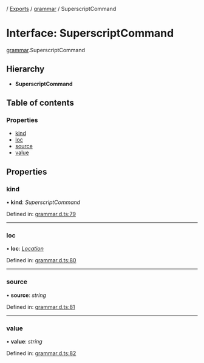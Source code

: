 [](../README.md) / [Exports](../modules.md) / [grammar](../modules/grammar.md) / SuperscriptCommand

# Interface: SuperscriptCommand

[grammar](../modules/grammar.md).SuperscriptCommand

## Hierarchy

* **SuperscriptCommand**

## Table of contents

### Properties

- [kind](grammar.superscriptcommand.md#kind)
- [loc](grammar.superscriptcommand.md#loc)
- [source](grammar.superscriptcommand.md#source)
- [value](grammar.superscriptcommand.md#value)

## Properties

### kind

• **kind**: *SuperscriptCommand*

Defined in: [grammar.d.ts:79](https://github.com/retorquere/bibtex-parser/blob/master/grammar.d.ts#L79)

___

### loc

• **loc**: [*Location*](grammar.location.md)

Defined in: [grammar.d.ts:80](https://github.com/retorquere/bibtex-parser/blob/master/grammar.d.ts#L80)

___

### source

• **source**: *string*

Defined in: [grammar.d.ts:81](https://github.com/retorquere/bibtex-parser/blob/master/grammar.d.ts#L81)

___

### value

• **value**: *string*

Defined in: [grammar.d.ts:82](https://github.com/retorquere/bibtex-parser/blob/master/grammar.d.ts#L82)
